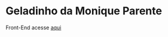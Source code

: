 # Geladinho da Monique Parente 

Front-End acesse [aqui](https://pages.github.ibm.com/Monique-Lima/geladinho/)

